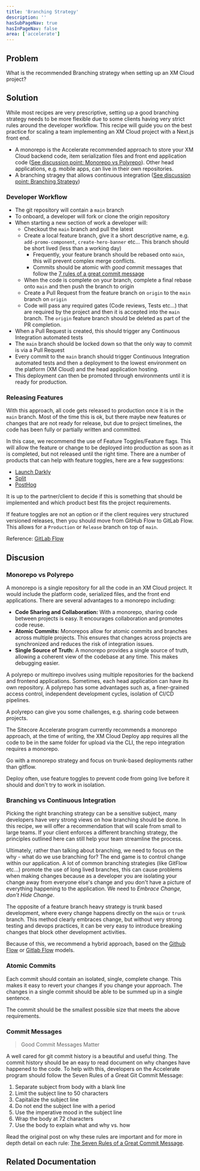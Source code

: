 ```yaml
---
title: 'Branching Strategy'
description: ''
hasSubPageNav: true
hasInPageNav: false
area: ['accelerate']
---
```


## Problem

What is the recommended Branching strategy when setting up an XM Cloud project?

## Solution

While most recipes are very prescriptive, setting up a good branching strategy needs to be more flexible due to some clients having very strict rules around the developer workflow. This recipe will guide you on the best practice for scaling a team implementing an XM Cloud project with a Next.js front end.

- A monorepo is the Accelerate recommended approach to store your XM Cloud backend code, item serialization files and front end application code (<a href="#monorepo-vs-polyrepo">See discussion point: Monorepo vs Polyrepo</a>). Other head applications, e.g. mobile apps, can live in their own repositories.
- A branching stragey that allows continuous integration (<a href="#branching-strategy">See discussion point: Branching Strategy</a>)

### Developer Workflow

- The git repository will contain a `main` branch
- To onboard, a developer will fork or clone the origin repository
- When starting a new section of work a developer will:
  - Checkout the `main` branch and pull the latest
  - Create a local feature branch, give it a short descriptive name, e.g. `add-promo-component`, `create-hero-banner` etc... This branch should be short lived (less than a working day)
    - Frequently, your feature branch should be rebased onto `main`, this will prevent complex merge conflicts.
    - Commits should be atomic with _good_ commit messages that follow the [7 rules of a great commit message](#commit-messages)
  - When the code is complete on your branch, complete a final rebase onto `main` and then push the branch to origin
  - Create a Pull Request from the feature branch on `origin` to the `main` branch on `origin`
  - Code will pass any required gates (Code reviews, Tests etc...) that are required by the project and then it is accepted into the `main` branch. The `origin` feature branch should be deleted as part of the PR completion.
- When a Pull Request is created, this should trigger any Continuous Integration automated tests
- The `main` branch should be locked down so that the only way to commit is via a Pull Request
- Every commit to the `main` branch should trigger Continuous Integration automated tests and then a deployment to the lowest environment on the platform (XM Cloud) and the head application hosting.
- This deployment can then be promoted through environments until it is ready for production.

### Releasing Features

With this approach, all code gets released to production once it is in the `main` branch. Most of the time this is ok, but there maybe new features or changes that are not ready for release, but due to project timelines, the code has been fully or partially written and committed.

In this case, we recommend the use of Feature Toggles/Feature flags. This will allow the feature or change to be deployed into production as soon as it is completed, but not released until the right time. There are a number of products that can help with feature toggles, here are a few suggestions:

- [Launch Darkly](https://launchdarkly.com/)
- [Split](https://www.split.io/)
- [PostHog](https://posthog.com/feature-flags)

It is up to the partner/client to decide if this is something that should be implemented and which product best fits the project requirements.

If feature toggles are not an option or if the client requires very structured versioned releases, then you should move from GitHub Flow to GitLab Flow. This allows for a `Production` or `Release` branch on top of `main`.

Reference: [GitLab Flow](https://docs.gitlab.cn/14.0/ee/topics/gitlab_flow.html)

## Discusion

### Monorepo vs Polyrepo

A monorepo is a single repository for all the code in an XM Cloud project. It would include the platform code, serialized files, and the front end applications. There are several advantages to a monorepo including:

- **Code Sharing and Collaboration:** With a monorepo, sharing code between projects is easy. It encourages collaboration and promotes code reuse.
- **Atomic Commits:** Monorepos allow for atomic commits and branches across multiple projects. This ensures that changes across projects are synchronized and reduces the risk of integration issues.
- **Single Source of Truth:** A monorepo provides a single source of truth, allowing a coherent view of the codebase at any time. This makes debugging easier.

A polyrepo or multirepo involves using multiple repositories for the backend and frontend applications. Sometimes, each head application can have its own repository. A polyrepo has some advantages such as, a finer-grained access control, independent development cycles, isolation of CI/CD pipelines.

A polyrepo can give you some challenges, e.g. sharing code between projects.

The Sitecore Accelerate program currently recommends a monorepo approach, at the time of writing, the XM Cloud Deploy app requires all the code to be in the same folder for upload via the CLI, the repo integration requires a monorepo.

Go with a monorepo strategy and focus on trunk-based deployments rather than gitflow.

Deploy often, use feature toggles to prevent code from going live before it should and don't try to work in isolation.

### Branching vs Continuous Integration

Picking the right branching strategy can be a sensitive subject, many developers have very strong views on how branching should be done. In this recipe, we will offer a recommendation that will scale from small to large teams. If your client enforces a different branching strategy, the principles outlined here can still help your team streamline the process.

Ultimately, rather than talking about branching, we need to focus on the why - what do we use branching for? The end game is to control change within our application. A lot of common branching strategies (like GitFlow etc...) promote the use of long lived branches, this can cause problems when making changes because as a developer you are isolating your change away from everyone else's change and you don't have a picture of everything happening to the application. We need to _Embrace Change, don't Hide Change_.

The opposite of a feature branch heavy strategy is trunk based development, where every change happens directly on the `main` or `trunk` branch. This method clearly embraces change, but without very strong testing and devops practices, it can be very easy to introduce breaking changes that block other development activities.

Because of this, we recommend a hybrid approach, based on the [Github Flow](https://docs.github.com/en/get-started/quickstart/github-flow) or [Gitlab Flow](https://about.gitlab.com/topics/version-control/what-is-gitlab-flow/) models.

### Atomic Commits

Each commit should contain an isolated, single, complete change. This makes it easy to revert your changes if you change your approach. The changes in a single commit should be able to be summed up in a single sentence.

The commit should be the smallest possible size that meets the above requirements.

### Commit Messages

> Good Commit Messages Matter

A well cared for git commit history is a beautiful and useful thing. The commit history should be an easy to read document on why changes have happened to the code. To help with this, developers on the Accelerate program should follow the Seven Rules of a Great Git Commit Message:

1. Separate subject from body with a blank line
1. Limit the subject line to 50 characters
1. Capitalize the subject line
1. Do not end the subject line with a period
1. Use the imperative mood in the subject line
1. Wrap the body at 72 characters
1. Use the body to explain what and why vs. how

Read the original post on why these rules are important and for more in depth detail on each rule: [The Seven Rules of a Great Commit Message](https://cbea.ms/git-commit/#seven-rules).

## Related Documentation

<Row columns={2}>
  <Link title="Continuous Integration vs Feature Branch Workflow" link="https://www.youtube.com/watch?v=v4Ijkq6Myfc&t=5s" />
  <Link title="The Seven Rules of a Great Git Commit Message" link="https://cbea.ms/git-commit/#seven-rules" />
  <Link title="Atomic Git Commits" link="https://dev.to/samuelfaure/how-atomic-git-commits-dramatically-increased-my-productivity-and-will-increase-yours-too-4a84" />
  <Link title="GitHub Flow" link="https://docs.github.com/en/get-started/quickstart/github-flow" />
  <Link title="GitLab Flow" link="https://docs.gitlab.cn/14.0/ee/topics/gitlab_flow.html"/>
</Row>
